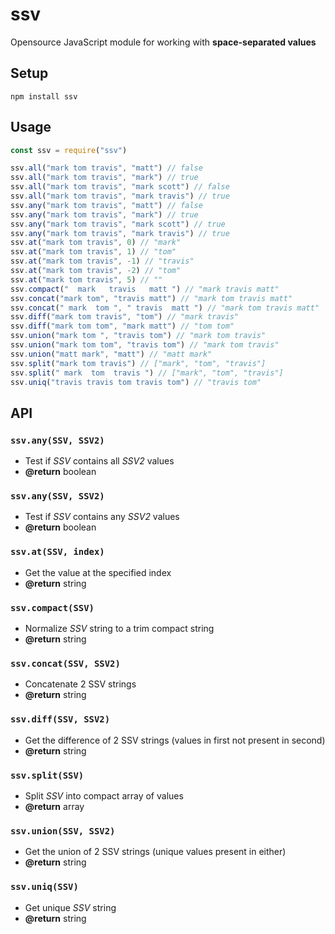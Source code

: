 # ssv
Opensource JavaScript module for working with <b>space-separated values</b>

## Setup

```
npm install ssv
```

## Usage


```js
const ssv = require("ssv")
```

```js
ssv.all("mark tom travis", "matt") // false
ssv.all("mark tom travis", "mark") // true
ssv.all("mark tom travis", "mark scott") // false
ssv.all("mark tom travis", "mark travis") // true
ssv.any("mark tom travis", "matt") // false
ssv.any("mark tom travis", "mark") // true
ssv.any("mark tom travis", "mark scott") // true
ssv.any("mark tom travis", "mark travis") // true
ssv.at("mark tom travis", 0) // "mark"
ssv.at("mark tom travis", 1) // "tom"
ssv.at("mark tom travis", -1) // "travis"
ssv.at("mark tom travis", -2) // "tom"
ssv.at("mark tom travis", 5) // ""
ssv.compact("  mark   travis   matt ") // "mark travis matt"
ssv.concat("mark tom", "travis matt") // "mark tom travis matt"
ssv.concat(" mark  tom ", " travis  matt ") // "mark tom travis matt"
ssv.diff("mark tom travis", "tom") // "mark travis"
ssv.diff("mark tom tom", "mark matt") // "tom tom"
ssv.union("mark tom ", "travis tom") // "mark tom travis"
ssv.union("mark tom tom", "travis tom") // "mark tom travis"
ssv.union("matt mark", "matt") // "matt mark"
ssv.split("mark tom travis") // ["mark", "tom", "travis"]
ssv.split(" mark  tom  travis ") // ["mark", "tom", "travis"]
ssv.uniq("travis travis tom travis tom") // "travis tom"
```

## API

### `ssv.any(SSV, SSV2)`
- Test if <var>SSV</var> contains all <var>SSV2</var> values
- **@return** boolean

### `ssv.any(SSV, SSV2)`
- Test if <var>SSV</var> contains any <var>SSV2</var> values
- **@return** boolean

### `ssv.at(SSV, index)`
- Get the value at the specified index
- **@return** string

### `ssv.compact(SSV)`
- Normalize <var>SSV</var> string to a trim compact string
- **@return** string

### `ssv.concat(SSV, SSV2)`
- Concatenate 2 SSV strings
- **@return** string

### `ssv.diff(SSV, SSV2)`
- Get the difference of 2 SSV strings (values in first not present in second)
- **@return** string

### `ssv.split(SSV)`
- Split <var>SSV</var> into compact array of values
- **@return** array

### `ssv.union(SSV, SSV2)`
- Get the union of 2 SSV strings (unique values present in either)
- **@return** string

### `ssv.uniq(SSV)`
- Get unique <var>SSV</var> string
- **@return** string
